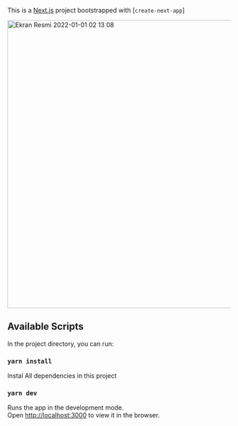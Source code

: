 This is a [Next.js](https://nextjs.org/) project bootstrapped with [`create-next-app`]

<img width="650" alt="Ekran Resmi 2022-01-01 02 13 08" src="https://user-images.githubusercontent.com/111196660/210157395-ae425c14-70f4-4487-a76c-196c0cc7d85b.png">

## Available Scripts

In the project directory, you can run:

### `yarn install`

Instal All dependencies in this project

### `yarn dev`

Runs the app in the development mode.<br />
Open [http://localhost:3000](http://localhost:3000) to view it in the browser.
